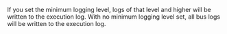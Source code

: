 If you set the minimum logging level, logs of that level and higher will be written to the execution log. With no minimum logging level set, all bus logs will be written to the execution log.
